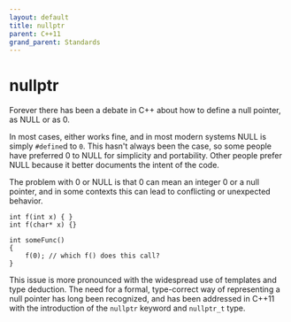 ```yaml
---
layout: default
title: nullptr
parent: C++11
grand_parent: Standards
---
```

# nullptr

Forever there has been a debate in C++ about how to define a null pointer, as NULL or as 0.

In most cases, either works fine, and in most modern systems NULL is simply `#define`d to `0`.
This hasn't always been the case,
so some people have preferred 0 to NULL for simplicity and portability.
Other people prefer NULL because it better documents the intent of the code.

The problem with 0 or NULL is that 0 can mean an integer 0 or a null pointer,
and in some contexts this can lead to conflicting or unexpected behavior.

    int f(int x) { }
    int f(char* x) {}

    int someFunc()
    {
        f(0); // which f() does this call?
    }

This issue is more pronounced with the widespread use of templates and type deduction.
The need for a formal, type-correct way of representing a null pointer has long been recognized,
and has been addressed in C++11 with the introduction
of the&nbsp;<code>nullptr</code> keyword and&nbsp;<code>nullptr_t</code> type.</p>
